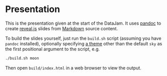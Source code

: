 # Presentation

This is the presentation given at the start of the DataJam. It uses [pandoc](https://pandoc.org) to create [reveal.js](https://revealjs.com/#/) slides from [Markdown](https://www.markdownguide.org/) source content.

To build the slides yourself, just run the `build.sh` script (assuming you have `pandoc` installed), optionally specifying [a theme](https://github.com/hakimel/reveal.js/tree/master/css/theme) other than the default `sky` as the first positional argument to the script, e.g.

```sh
./build.sh moon
```

Then open `build/index.html` in a web browser to view the output.


